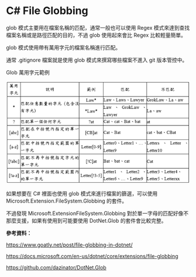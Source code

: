 # C# File Globbing

glob 模式主要用在檔案名稱的匹配，通常一般也可以使用 Regex
模式來達到查找檔案名稱或是路徑匹配的目的，不過 glob 使用起來會比 Regex
比較輕量簡單。

glob 模式使用帶有萬用字元的檔案名稱進行匹配。

通常 .gitignore 檔案就是使用 glob 模式來撰寫哪些檔案不進入 git
版本管控中。

Glob 萬用字元範例

![](images/image01.png)

如果想要在 C# 裡面也使用 glob 模式來進行檔案的篩選，可以使用
Microsoft.Extension.FileSystem.Globbing 的套件。

不過發現 Microsoft.ExtensionFileSystem.Globbing
對於單一字母的匹配好像不那麼支援，如果有使用到可能要使用 DotNet.Glob
的套件會比較完整。

**參考資料：**

<https://www.goatly.net/post/file-globbing-in-dotnet/>

<https://docs.microsoft.com/en-us/dotnet/core/extensions/file-globbing>

<https://github.com/dazinator/DotNet.Glob>
